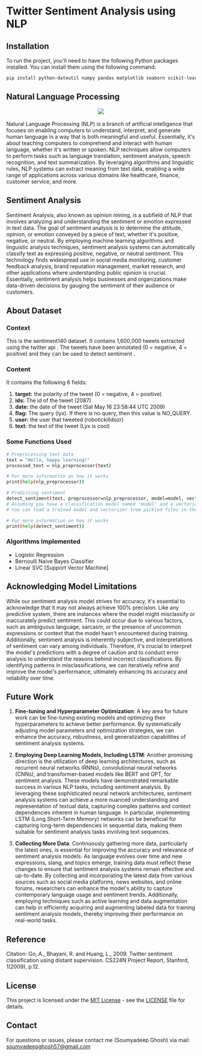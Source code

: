 # Twitter Sentiment Analysis using NLP


## Installation

To run the project, you'll need to have the following Python packages installed. You can install them using the following command:

```bash
pip install python-dateutil numpy pandas matplotlib seaborn scikit-learn nltk wordcloud spacy emot emoji
```

## Natural Language Processing
<center><img src=https://cdn.hashnode.com/res/hashnode/image/upload/v1623129057923/pMTBDSw6l.png?w=1600&h=840&fit=crop&crop=entropy&auto=compress,format&format=webp></center><br>
Natural Language Processing (NLP) is a branch of artificial intelligence that focuses on enabling computers to understand, interpret, and generate human language in a way that is both meaningful and useful. Essentially, it's about teaching computers to comprehend and interact with human language, whether it's written or spoken. NLP techniques allow computers to perform tasks such as language translation, sentiment analysis, speech recognition, and text summarization. By leveraging algorithms and linguistic rules, NLP systems can extract meaning from text data, enabling a wide range of applications across various domains like healthcare, finance, customer service, and more.

## Sentiment Analysis
Sentiment Analysis, also known as opinion mining, is a subfield of NLP that involves analyzing and understanding the sentiment or emotion expressed in text data. The goal of sentiment analysis is to determine the attitude, opinion, or emotion conveyed by a piece of text, whether it's positive, negative, or neutral. By employing machine learning algorithms and linguistic analysis techniques, sentiment analysis systems can automatically classify text as expressing positive, negative, or neutral sentiment. This technology finds widespread use in social media monitoring, customer feedback analysis, brand reputation management, market research, and other applications where understanding public opinion is crucial. Essentially, sentiment analysis helps businesses and organizations make data-driven decisions by gauging the sentiment of their audience or customers.

## About Dataset

### Context
This is the sentiment140 dataset. It contains 1,600,000 tweets extracted using the twitter api . The tweets have been annotated (0 = negative, 4 = positive) and they can be used to detect sentiment .

### Content
It contains the following 6 fields:

1. **target:** the polarity of the tweet (0 = negative, 4 = positive)
2. **ids:** The id of the tweet (2087)
3. **date:** the date of the tweet (Sat May 16 23:58:44 UTC 2009)
4. **flag:** The query (lyx). If there is no query, then this value is NO_QUERY.
5. **user:** the user that tweeted (robotickilldozr)
6. **text:** the text of the tweet (Lyx is cool)

### Some Functions Used
```bash
# Preprocessing text data
text = "Hello, happy learning!"
processed_text = nlp_preprocessor(text)

# For more information on how it works
print(help(nlp_preprocessor))

# Predicting sentiment
detect_sentiment(text, preprocessor=nlp_preprocessor, model=model, vectorizer=vectorizer)
# Assuming you have a classification model named 'model' and a vectorizer named 'vectorizer'
# You can load a trained model and vectorizer from pickled files in the 'models' folder

# For more information on how it works
print(help(detect_sentiment))
```

### Algorithms Implemented
- Logistic Regression
- Bernoulli Naive Bayes Classifier
- Linear SVC [Support Vector Machine]

## Acknowledging Model Limitations
While our sentiment analysis model strives for accuracy, it's essential to acknowledge that it may not always achieve 100% precision. Like any predictive system, there are instances where the model might misclassify or inaccurately predict sentiment. This could occur due to various factors, such as ambiguous language, sarcasm, or the presence of uncommon expressions or context that the model hasn't encountered during training. Additionally, sentiment analysis is inherently subjective, and interpretations of sentiment can vary among individuals. Therefore, it's crucial to interpret the model's predictions with a degree of caution and to conduct error analysis to understand the reasons behind incorrect classifications. By identifying patterns in misclassifications, we can iteratively refine and improve the model's performance, ultimately enhancing its accuracy and reliability over time.

## Future Work
1. **Fine-tuning and Hyperparameter Optimization**: A key area for future work can be fine-tuning existing models and optimizing their hyperparameters to achieve better performance. By systematically adjusting model parameters and optimization strategies, we can enhance the accuracy, robustness, and generalization capabilities of sentiment analysis systems.

2. **Employing Deep Learning Models, Including LSTM**: Another promising direction is the utilization of deep learning architectures, such as recurrent neural networks (RNNs), convolutional neural networks (CNNs), and transformer-based models like BERT and GPT, for sentiment analysis. These models have demonstrated remarkable success in various NLP tasks, including sentiment analysis. By leveraging these sophisticated neural network architectures, sentiment analysis systems can achieve a more nuanced understanding and representation of textual data, capturing complex patterns and context dependencies inherent in human language. In particular, implementing LSTM (Long Short-Term Memory) networks can be beneficial for capturing long-term dependencies in sequential data, making them suitable for sentiment analysis tasks involving text sequences.

3. **Collecting More Data**: Continuously gathering more data, particularly the latest ones, is essential for improving the accuracy and relevance of sentiment analysis models. As language evolves over time and new expressions, slang, and topics emerge, training data must reflect these changes to ensure that sentiment analysis systems remain effective and up-to-date. By collecting and incorporating the latest data from various sources such as social media platforms, news websites, and online forums, researchers can enhance the model's ability to capture contemporary language usage and sentiment trends. Additionally, employing techniques such as active learning and data augmentation can help in efficiently acquiring and augmenting labeled data for training sentiment analysis models, thereby improving their performance on real-world tasks.

## Reference
Citation: Go, A., Bhayani, R. and Huang, L., 2009. Twitter sentiment classification using distant supervision. CS224N Project Report, Stanford, 1(2009), p.12.

## License
This project is licensed under the [MIT License](https://opensource.org/licenses/MIT) - see the [LICENSE](https://github.com/soumyadeepghoshGG/Twitter-Sentiment-Analysis-with-NLP/blob/main/License.txt) file for details.

## Contact
For questions or issues, please contact me (Soumyadeep Ghosh) via mail: soumyadeepghosh57@gmail.com